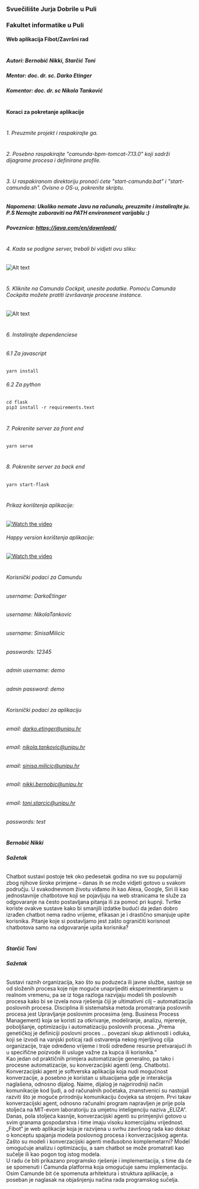 ### Svuečilište Jurja Dobrile u Puli
### Fakultet informatike u Puli
#### Web aplikacija Fibot/Završni rad
#
##### Autori: Bernobić Nikki, Starčić Toni
##### Mentor: doc. dr. sc. Darko Etinger
##### Komentor: doc. dr. sc Nikola Tanković
#
#### Koraci za pokretanje aplikacije
#
###### 1. Preuzmite projekt i raspakirajte ga.
#
###### 2. Posebno raspakirajte "camunda-bpm-tomcat-7.13.0" koji sadrži dijagrame procesa i definirane profile.
#
###### 3. U raspakiranom direktoriju pronaći ćete "start-camunda.bat" i "start-camunda.sh". Ovisno o OS-u, pokrenite skriptu.
##### Napomena: Ukoliko nemate Javu na računalu, preuzmite i instalirajte ju. P.S Nemojte zaboraviti na PATH environment varijablu :)
##### Poveznica: https://java.com/en/download/
#
###### 4. Kada se podigne server, trebali bi vidjeti ovu sliku: 
![Alt text](https://i.imgur.com/Aoneq4Il.png)
#
###### 5. Kliknite na Camunda Cockpit, unesite podatke. Pomoću Camunda Cockpita možete pratiti izvršavanje procesne instance. 
![Alt text](https://i.imgur.com/iGYiyEul.png")
#
###### 6. Instalirajte dependenciese
###### 6.1 Za javascript
```
yarn install
```
###### 6.2 Za python
```
cd flask
pip3 install -r requirements.text
```
#
###### 7. Pokrenite server za front end
```
yarn serve
```
#
###### 8. Pokrenite server za back end
```
yarn start-flask
```
#
###### Prikaz korištenja aplikacije:
[![Watch the video](https://i.imgur.com/5mOA1xZ.png)](https://www.youtube.com/watch?v=SlvPC0xSRMA)
###### Happy version korištenja aplikacije:
[![Watch the video](https://i.imgur.com/CqYJuCP.png)](https://www.youtube.com/watch?v=bLNqvGln4sM)
#
###### Korisnički podaci za Camundu
###### username: DarkoEtinger
###### username: NikolaTankovic
###### username: SinisaMilicic
###### passwords: 12345
###### admin username: demo
###### admin password: demo
#
###### Korisnički podaci za aplikaciju
###### email: darko.etinger@unipu.hr
###### email: nikola.tankovic@unipu.hr
###### email: sinisa.milicic@unipu.hr
###### email: nikki.bernobic@unipu.hr
###### email: toni.starcic@unipu.hr
###### passwords: test
#
##### Bernobić Nikki
##### Sažetak
######
Chatbot sustavi postoje tek oko pedesetak godina no sve su popularniji zbog njihove široke primjene – danas ih se može vidjeti gotovo u svakom području. U svakodnevnom životu viđamo ih kao Alexa, Google, Siri ili kao jednostavnije chatbotove koji se pojavljuju na web stranicama te služe za odgovaranje na često postavljana pitanja ili za pomoć pri kupnji. Tvrtke koriste ovakve sustave kako bi smanjili izdatke budući da jedan dobro izrađen chatbot nema radno vrijeme, efikasan je i drastično smanjuje upite korisnika. Pitanje koje si postavljamo jest zašto ograničiti korisnost chatbotova samo na odgovaranje upita korisnika?
######
#
##### Starčić Toni
##### Sažetak
######
Sustavi raznih organizacija, kao što su poduzeća ili javne službe, sastoje se od složenih procesa koje nije moguće unaprijediti eksperimentiranjem u realnom vremenu, pa se iz toga razloga razvijaju modeli tih poslovnih procesa kako bi se izvela nova rješenja čiji je ultimativni cilj – automatizacija poslovnih procesa. Disciplina ili sistematska metoda promatranja poslovnih procesa jest Upravljanje poslovnim procesima (eng. Business Process Management) koja se koristi za otkrivanje, modeliranje, analizu, mjerenje, poboljšanje, optimizaciju i automatizaciju poslovnih procesa. „Prema genetičkoj je definiciji poslovni proces … povezani skup aktivnosti i odluka, koji se izvodi na vanjski poticaj radi ostvarenja nekog mjerljivog cilja organizacije, traje određeno vrijeme i troši određene resurse pretvarajući ih u specifične poizvode ili usluge važne za kupca ili korisnika.“  
Kao jedan od praktičnih primjera automatizacije generalno, pa tako i procesne automatizacije, su konverzacijski agenti (eng. Chatbots). Konverzacijski agent je softverska aplikacija koja nudi mogućnost konverzacije, a posebno je koristan u situacijama gdje je interakcija naglašena, odnosno dijalog.
Naime, dijalog je najprirodniji način komunikacije kod ljudi, a od računalnih početaka, znanstvenici su nastojali razviti što je moguće prirodniju komunikaciju čovjeka sa strojem. Prvi takav konverzacijski agent, odnosno računalni program napravljen je prije pola stoljeća na MIT-evom laboratoriju za umjetnu inteligenciju naziva „ELIZA“. Danas, pola stoljeća kasnije, konverzacijski agenti su primjenjivi gotovo u svim granama gospodarstva i time imaju visoku komercijalnu vrijednost. 
„Fibot“ je web aplikacije koja je razvijena u svrhu završnog rada kao dokaz o konceptu spajanja modela poslovnog procesa i konverzacijskog agenta. Zašto su modeli i konverzacijski agenti međusobno komplemetarni? Model omogućuje analizu i optimizaciju, a sam chatbot se može promatrati kao sučelje ili kao pogon tog istog modela.  
U radu će biti prikazano programsko rješenje i implementacija, s time da će se spomenuti i Camunda platforma koja omogućuje samu implementaciju. Osim Camunde bit će spomenuta arhitektura i struktura aplikacije, a poseban je naglasak na objašnjenju načina rada programskog sučelja.
######
